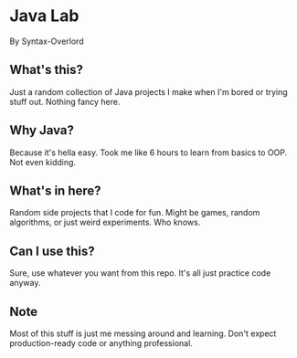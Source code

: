 # Java Lab

By Syntax-Overlord

## What's this?

Just a random collection of Java projects I make when I'm bored or trying stuff out. Nothing fancy here.

## Why Java?

Because it's hella easy. Took me like 6 hours to learn from basics to OOP. Not even kidding.

## What's in here?

Random side projects that I code for fun. Might be games, random algorithms, or just weird experiments. Who knows.

## Can I use this?

Sure, use whatever you want from this repo. It's all just practice code anyway.

## Note

Most of this stuff is just me messing around and learning. Don't expect production-ready code or anything professional.